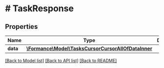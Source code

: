 # # TaskResponse

## Properties

Name | Type | Description | Notes
------------ | ------------- | ------------- | -------------
**data** | [**\Formance\Model\TasksCursorCursorAllOfDataInner**](TasksCursorCursorAllOfDataInner.md) |  |

[[Back to Model list]](../../README.md#models) [[Back to API list]](../../README.md#endpoints) [[Back to README]](../../README.md)
